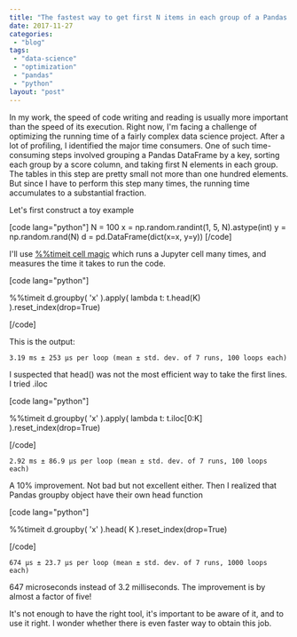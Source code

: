 ```yaml
---
title: "The fastest way to get first N items in each group of a Pandas DataFrame"
date: 2017-11-27
categories: 
 - "blog"
tags: 
 - "data-science"
 - "optimization"
 - "pandas"
 - "python"
layout: "post"
---
```


In my work, the speed of code writing and reading is usually more important than the speed of its execution. Right now, I'm facing a challenge of optimizing the running time of a fairly complex data science project. After a lot of profiling, I identified the major time consumers. One of such time-consuming steps involved grouping a Pandas DataFrame by a key, sorting each group by a score column, and taking first N elements in each group. The tables in this step are pretty small not more than one hundred elements. But since I have to perform this step many times, the running time accumulates to a substantial fraction.

Let's first construct a toy example

[code lang="python"]
N = 100
x = np.random.randint(1, 5, N).astype(int)
y = np.random.rand(N)
d = pd.DataFrame(dict(x=x, y=y))
[/code]

I'll use [%%timeit cell magic](http://ipython.readthedocs.io/en/stable/interactive/magics.html) which runs a Jupyter cell many times, and measures the time it takes to run the code.

[code lang="python"]

%%timeit
d.groupby(
 'x'
 ).apply(
 lambda t: t.head(K)
 ).reset_index(drop=True)

[/code]

This is the output:

    3.19 ms ± 253 µs per loop (mean ± std. dev. of 7 runs, 100 loops each)

 

I suspected that head() was not the most efficient way to take the first lines. I tried .iloc

[code lang="python"]

%%timeit
d.groupby(
 'x'
 ).apply(
 lambda t: t.iloc[0:K]
 ).reset_index(drop=True)

[/code]

    2.92 ms ± 86.9 µs per loop (mean ± std. dev. of 7 runs, 100 loops each)

A 10% improvement. Not bad but not excellent either. Then I realized that Pandas groupby object have their own head function

[code lang="python"]

%%timeit
d.groupby(
 'x'
 ).head(
 K
 ).reset_index(drop=True)

[/code]

    674 µs ± 23.7 µs per loop (mean ± std. dev. of 7 runs, 1000 loops each)

647 microseconds instead of 3.2 milliseconds. The improvement is by almost a factor of five!

It's not enough to have the right tool, it's important to be aware of it, and to use it right. I wonder whether there is even faster way to obtain this job.
